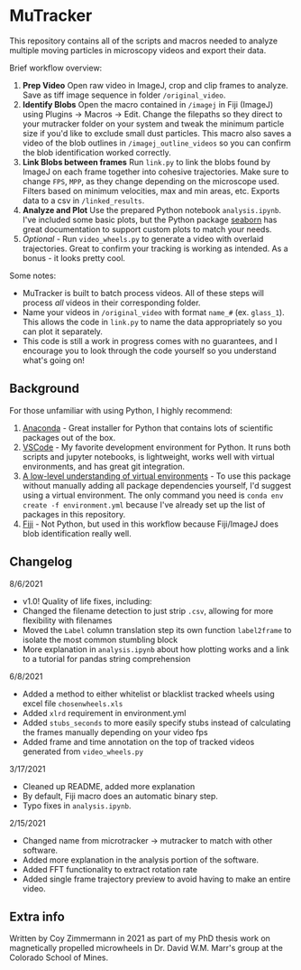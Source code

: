 # MuTracker


This repository contains all of the scripts and macros needed to analyze multiple moving particles in microscopy videos and export their data.

Brief workflow overview:
1. **Prep Video** Open raw video in ImageJ, crop and clip frames to analyze. Save as tiff image sequence in folder `/original_video`.
2. **Identify Blobs** Open the macro contained in `/imagej` in Fiji (ImageJ) using Plugins -> Macros -> Edit. Change the filepaths so they direct to your mutracker folder on your system and tweak the minimum particle size if you'd like to exclude small dust particles. This macro also saves a video of the blob outlines in `/imagej_outline_videos` so you can confirm the blob identification worked correctly.
3. **Link Blobs between frames** Run `link.py` to link the blobs found by ImageJ on each frame together into cohesive trajectories. Make sure to change `FPS`, `MPP`, as they change depending on the microscope used. Filters based on minimum velocities, max and min areas, etc. Exports data to a csv in `/linked_results`.
4. **Analyze and Plot** Use the prepared Python notebook `analysis.ipynb`. I've included some basic plots, but the Python package [seaborn](https://seaborn.pydata.org/) has great documentation to support custom plots to match your needs.
5. _Optional -_ Run `video_wheels.py` to generate a video with overlaid trajectories. Great to confirm your tracking is working as intended. As a bonus - it looks pretty cool.

Some notes:
* MuTracker is built to batch process videos. All of these steps will process *all* videos in their corresponding folder.
* Name your videos in `/original_video` with format `name_#` (ex. `glass_1`). This allows the code in `link.py` to name the data appropriately so you can plot it separately.
* This code is still a work in progress comes with no guarantees, and I encourage you to look through the code yourself so you understand what's going on! 

## Background
For those unfamiliar with using Python, I highly recommend:
1. [Anaconda](https://www.anaconda.com/products/individual) - Great installer for Python that contains lots of scientific packages out of the box.
2. [VSCode](https://code.visualstudio.com/) - My favorite development environment for Python. It runs both scripts and jupyter notebooks, is lightweight, works well with virtual environments, and has great git integration.
3. [A low-level understanding of virtual environments](https://towardsdatascience.com/getting-started-with-python-environments-using-conda-32e9f2779307) - To use this package without manually adding all package dependencies yourself, I'd suggest using a virtual environment. The only command you need is `conda env create -f environment.yml` because I've already set up the list of packages in this repository.
4. [Fiji](https://imagej.net/Fiji) - Not Python, but used in this workflow because Fiji/ImageJ does blob identification really well.

## Changelog
8/6/2021
* v1.0! Quality of life fixes, including:
* Changed the filename detection to just strip `.csv`, allowing for more flexibility with filenames
* Moved the `Label` column translation step its own function `label2frame` to isolate the most common stumbling block
* More explanation in `analysis.ipynb` about how plotting works and a link to a tutorial for pandas string comprehension

6/8/2021
* Added a method to either whitelist or blacklist tracked wheels using excel file `chosenwheels.xls`
* Added `xlrd` requirement in environment.yml
* Added `stubs_seconds` to more easily specify stubs instead of calculating the frames manually depending on your video fps
* Added frame and time annotation on the top of tracked videos generated from `video_wheels.py`

3/17/2021
* Cleaned up README, added more explanation
* By default, Fiji macro does an automatic binary step.
* Typo fixes in `analysis.ipynb`.

2/15/2021
* Changed name from microtracker -> mutracker to match with other software.
* Added more explanation in the analysis portion of the software.
* Added FFT functionality to extract rotation rate
* Added single frame trajectory preview to avoid having to make an entire video.

## Extra info
Written by Coy Zimmermann in 2021 as part of my PhD thesis work on magnetically propelled microwheels in Dr. David W.M. Marr's group at the Colorado School of Mines.
